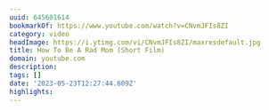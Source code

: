 ```yaml
---
uuid: 645601614
bookmarkOf: https://www.youtube.com/watch?v=CNvmJFIs8ZI
category: video
headImage: https://i.ytimg.com/vi/CNvmJFIs8ZI/maxresdefault.jpg
title: How To Be A Rad Mom (Short Film)
domain: youtube.com
description: 
tags: []
date: '2023-05-23T12:27:44.609Z'
highlights: 
---
```




